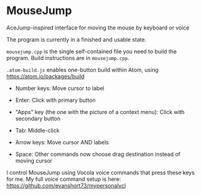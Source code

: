 # MouseJump
AceJump-inspired interface for moving the mouse by keyboard or voice

The program is currently in a finished and usable state.

`mousejump.cpp` is the single self-contained file you need to build the program.
Build instructions are in `mousejump.cpp`.

`.atom-build.js` enables one-button build within Atom, using https://atom.io/packages/build


- Number keys: Move cursor to label

- Enter: Click with primary button

- "Apps" key (the one with the picture of a context menu): Click with secondary button

- Tab: Middle-click

- Arrow keys: Move cursor AND labels

- Space: Other commands now choose drag destination instead of moving cursor


I control MouseJump using Vocola voice commands that press these keys for me.
My full voice command setup is here: https://github.com/evanshort73/mypersonalvcl
